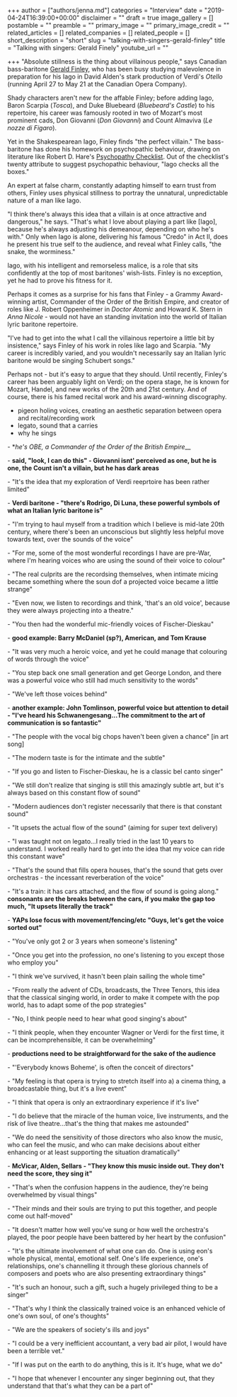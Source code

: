 +++
author = ["authors/jenna.md"]
categories = "Interview"
date = "2019-04-24T16:39:00+00:00"
disclaimer = ""
draft = true
image_gallery = []
postamble = ""
preamble = ""
primary_image = ""
primary_image_credit = ""
related_articles = []
related_companies = []
related_people = []
short_description = "short"
slug = "talking-with-singers-gerald-finley"
title = "Talking with singers: Gerald Finely"
youtube_url = ""

+++
"Absolute stillness is the thing about villainous people," says Canadian bass-baritone [Gerald Finley](/scene/people/gerald-finley/), who has been busy studying malevolence in preparation for his Iago in David Alden's stark production of Verdi's _Otello_ (running April 27 to May 21 at the Canadian Opera Company).

Shady characters aren't new for the affable Finley; before adding Iago, Baron Scarpia (_Tosca_), and Duke Bluebeard (_Bluebeard's Castle_) to his repertoire, his career was famously rooted in two of Mozart's most prominent cads, Don Giovanni (_Don Giovanni_) and Count Almaviva (_Le nozze di Figaro_).

Yet in the Shakespearean Iago, Finley finds "the perfect villain." The bass-baritone has done his homework on psychopathic behaviour, drawing on literature like Robert D. Hare's [Psychopathy Checklist](https://en.wikipedia.org/wiki/Psychopathy_Checklist). Out of the checklist's twenty attribute to suggest psychopathic behaviour, "Iago checks all the boxes."

An expert at false charm, constantly adapting himself to earn trust from others, Finley uses physical stillness to portray the unnatural, unpredictable nature of a man like Iago.

"I think there's always this idea that a villain is at once attractive and dangerous," he says. "That's what I love about playing a part like \[Iago\], because he's always adjusting his demeanour, depending on who he's with." Only when Iago is alone, delivering his famous "Credo" in Act II, does he present his true self to the audience, and reveal what Finley calls, "the snake, the worminess."

Iago, with his intelligent and remorseless malice, is a role that sits confidently at the top of most baritones' wish-lists. Finley is no exception, yet he had to prove his fitness for it.

Perhaps it comes as a surprise for his fans that Finley - a Grammy Award-winning artist, Commander of the Order of the British Empire, and creator of roles like J. Robert Oppenheimer in _Doctor Atomic_ and Howard K. Stern in _Anna Nicole_ - would not have an standing invitation into the world of Italian lyric baritone repertoire.

"I've had to get into the what I call the villainous repertoire a little bit by insistence," says Finley of his work in roles like Iago and Scarpia. "My career is incredibly varied, and you wouldn't necessarily say an Italian lyric baritone would be singing Schubert songs."

Perhaps not - but it's easy to argue that they should. Until recently, Finley's career has been arguably light on Verdi; on the opera stage, he is known for Mozart, Handel, and new works of the 20th and 21st century. And of course, there is his famed recital work and his award-winning discography.

* pigeon holing voices, creating an aesthetic separation between opera and recital/recording work
* legato, sound that a carries
* why he sings

\- *_he's OBE, a Commander of the Order of the British Empire___

\- **said, "look, I can do this" - Giovanni isnt' perceived as one, but he is one, the Count isn't a villain, but he has dark areas**

\- "It's the idea that my exploration of Verdi reeprtoire has been rather limited"

\- **Verdi baritone - "there's Rodrigo, Di Luna, these powerful symbols of what an Italian lyric baritone is"**

\- "I'm trying to haul myself from a tradition which I believe is mid-late 20th century, where there's been an unconscious but slightly less helpful move towards text, over the sounds of the voice"

\- "For me, some of the most wonderful recordings I have are pre-War, where I'm hearing voices who are using the sound of their voice to colour"

\- "The real culprits are the recordsing themselves, when intimate micing became something where the soun dof a projected voice became a little strange"

\- "Even now, we listen to recordings and think, 'that's an old voice', because they were always projecting into a theatre."

\- "You then had the wonderful mic-friendly voices of Fischer-Dieskau"

\- **good example: Barry McDaniel (sp?), American, and Tom Krause**

\- "It was very much a heroic voice, and yet he could manage that colouring of words through the voice"

\- "You step back one small generation and get George London, and there was a powerful voice who still had much sensitivity to the words"

\- "We've left those voices behind"

\- **another example: John Tomlinson, powerful voice but attention to detail - "I've heard his Schwanengesang...The commitment to the art of communication is so fantastic"**

\- "The people with the vocal big chops haven't been given a chance" \[in art song\]

\- "The modern taste is for the intimate and the subtle"

\- "If you go and listen to Fischer-Dieskau, he is a classic bel canto singer"

\- "We still don't realize that singing is still this amazingly subtle art, but it's always based on this constant flow of sound"

\- "Modern audiences don't register necessarily that there is that constant sound"

\- "It upsets the actual flow of the sound" (aiming for super text delivery)

\- "I was taught not on legato...I really tried in the last 10 years to understand. I worked really hard to get into the idea that my voice can ride this constant wave"

\- "That's the sound that fills opera houses, that's the sound that gets over orchestras - the incessant reverberation of the voice"

\- "It's a train: it has cars attached, and the flow of sound is going along." **consonants are the breaks between the cars, if you make the gap too much, "It upsets literally the track"**

\- **YAPs lose focus with movement/fencing/etc  "Guys, let's get the voice sorted out"**

\- "You've only got 2 or 3 years when someone's listening"

\- "Once you get into the profession, no one's listening to you except those who employ you"

\- "I think we've survived, it hasn't been plain sailing the whole time"

\- "From really the advent of CDs, broadcasts, the Three Tenors, this idea that the classical singing world, in order to make it compete with the pop world, has to adapt some of the pop strategies"

\- "No, I think people need to hear what good singing's about"

\- "I think people, when they encounter Wagner or Verdi for the first time, it can be incomprehensible, it can be overwhelming"

\- **productions need to be straightforward for the sake of the audience**

\- "'Everybody knows Boheme', is often the conceit of directors"

\- "My feeling is that opera is trying to stretch itself into a) a cinema thing, a broadcastable thing, but it's a live event"

\- "I think that opera is only an extraordinary experience if it's live"

\- "I do believe that the miracle of the human voice, live instruments, and the risk of live theatre...that's the thing that makes me astounded"

\- "We do need the sensitivity of those directors who also know the music, who can feel the music, and who can make decisions about either enhancing or at least supporting the situation dramatically"

\- **McVicar, Alden, Sellars - "They know this music inside out. They don't need the score, they sing it"**

\- "That's when the confusion happens in the audience, they're being overwhelmed by visual things"

\- "Their minds and their souls are trying to put this together, and people come out half-moved"

\- "It doesn't matter how well you've sung or how well the orchestra's played, the poor people have been battered by her heart by the confusion"

\- "It's the ultimate involvement of what one can do. One is using eon's whole physical, mental, emotional self. One's life experience, one's relationships, one's channelling it through these glorious channels of composers and poets who are also presenting extraordinary things"

\- "It's such an honour, such a gift, such a hugely privileged thing to be a singer"

\- "That's why I think the classically trained voice is an enhanced vehicle of one's own soul, of one's thoughts"

\- "We are the speakers of society's ills and joys"

\- "I could be a very inefficient accountant, a very bad air pilot, I would have been a terrible vet."

\- "If I was put on the earth to do anything, this is it. It's huge, what we do"

\- "I hope that whenever I encounter any singer beginning out, that they understand that that's what they can be a part of"